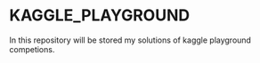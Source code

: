 # KAGGLE_PLAYGROUND
In this repository will be stored my solutions of kaggle playground competions.
